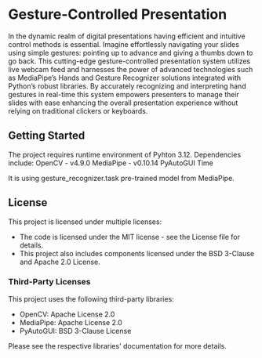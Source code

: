 # Gesture-Controlled Presentation

In the dynamic realm of digital presentations having efficient and intuitive control methods is essential. Imagine effortlessly navigating your slides using simple gestures: pointing up to advance and giving a thumbs down to go back. This cutting-edge gesture-controlled presentation system utilizes live webcam feed and harnesses the power of advanced technologies such as MediaPipe’s Hands and Gesture Recognizer solutions integrated with Python’s robust libraries. By accurately recognizing and interpreting hand gestures in real-time this system empowers presenters to manage their slides with ease enhancing the overall presentation experience without relying on traditional clickers or keyboards.

## Getting Started

The project requires runtime environment of Pyhton 3.12. Dependencies include:
OpenCV - v4.9.0
MediaPipe - v0.10.14
PyAutoGUI
Time

It is using gesture_recognizer.task pre-trained model from MediaPipe.

## License

This project is licensed under multiple licenses:

- The code is licensed under the MIT license - see the License file for details.
- This project also includes components licensed under the BSD 3-Clause and Apache 2.0 License.

### Third-Party Licenses

This project uses the following third-party libraries:

- OpenCV: Apache License 2.0
- MediaPipe: Apache License 2.0
- PyAutoGUI: BSD 3-Clause License

Please see the respective libraries' documentation for more details.
